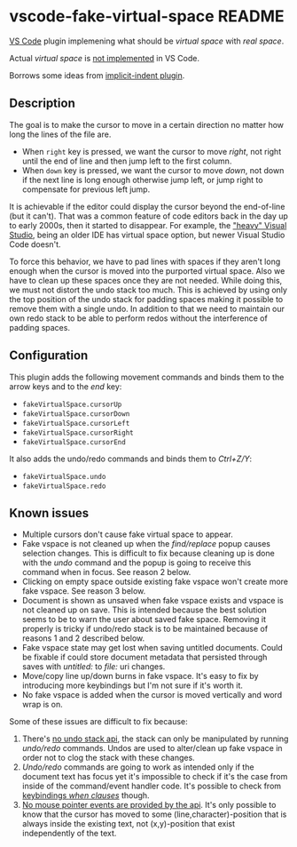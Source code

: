 # vscode-fake-virtual-space README

[VS Code](https://code.visualstudio.com/) plugin implemening what should be *virtual space* with *real space*.

Actual *virtual space* is [not implemented](https://github.com/microsoft/vscode/issues/13960) in VS Code.

Borrows some ideas from [implicit-indent plugin](https://github.com/jemc/vscode-implicit-indent).

## Description

The goal is to make the cursor to move in a certain direction no matter how long the lines of the file are.

- When `right` key is pressed, we want the cursor to move *right*, not right until the end of line and then jump left to the first column.
- When `down` key is pressed, we want the cursor to move *down*, not down if the next line is long enough otherwise jump left, or jump right to compensate for previous left jump.

It is achievable if the editor could display the cursor beyond the end-of-line (but it can't). That was a common feature of code editors back in the day up to early 2000s, then it started to disappear. For example, the ["heavy" Visual Studio](https://visualstudio.microsoft.com/vs/), being an older IDE has virtual space option, but newer Visual Studio Code doesn't.

To force this behavior, we have to pad lines with spaces if they aren't long enough when the cursor is moved into the purported virtual space. Also we have to clean up these spaces once they are not needed. While doing this, we must not distort the undo stack too much. This is achieved by using only the top position of the undo stack for padding spaces making it possible to remove them with a single undo. In addition to that we need to maintain our own redo stack to be able to perform redos without the interference of padding spaces.

## Configuration

This plugin adds the following movement commands and binds them to the arrow keys and to the *end* key:

- `fakeVirtualSpace.cursorUp`
- `fakeVirtualSpace.cursorDown`
- `fakeVirtualSpace.cursorLeft`
- `fakeVirtualSpace.cursorRight`
- `fakeVirtualSpace.cursorEnd`

It also adds the undo/redo commands and binds them to *Ctrl+Z/Y*:

- `fakeVirtualSpace.undo`
- `fakeVirtualSpace.redo`

## Known issues

- Multiple cursors don't cause fake virtual space to appear.
- Fake vspace is not cleaned up when the *find/replace* popup causes selection changes. This is difficult to fix because cleaning up is done with the *undo* command and the popup is going to receive this command when in focus. See reason 2 below.
- Clicking on empty space outside existing fake vspace won't create more fake vspace. See reason 3 below.
- Document is shown as unsaved when fake vspace exists and vspace is not cleaned up on save. This is intended because the best solution seems to be to warn the user about saved fake space. Removing it properly is tricky if undo/redo stack is to be maintained because of reasons 1 and 2 described below.
- Fake vspace state may get lost when saving untitled documents. Could be fixable if could store document metadata that persisted through saves with *untitled:* to *file:* uri changes.
- Move/copy line up/down burns in fake vspace. It's easy to fix by introducing more keybindings but I'm not sure if it's worth it.
- No fake vspace is added when the cursor is moved vertically and word wrap is on.

Some of these issues are difficult to fix because:

1. There's [no undo stack api](https://stackoverflow.com/questions/57900097/where-to-find-vscode-undo-stack-documentation), the stack can only be manipulated by running *undo/redo* commands. Undos are used to alter/clean up fake vspace in order not to clog the stack with these changes.
2. *Undo/redo* commands are going to work as intended only if the document text has focus yet it's impossible to check if it's the case from inside of the command/event handler code. It's possible to check from [keybindings *when clauses*](https://code.visualstudio.com/api/references/when-clause-contexts#available-contexts) though.
3. [No mouse pointer events are provided by the api](https://github.com/Microsoft/vscode/issues/47239). It's only possible to know that the cursor has moved to some (line,character)-position that is always inside the existing text, not (x,y)-position that exist independently of the text.

